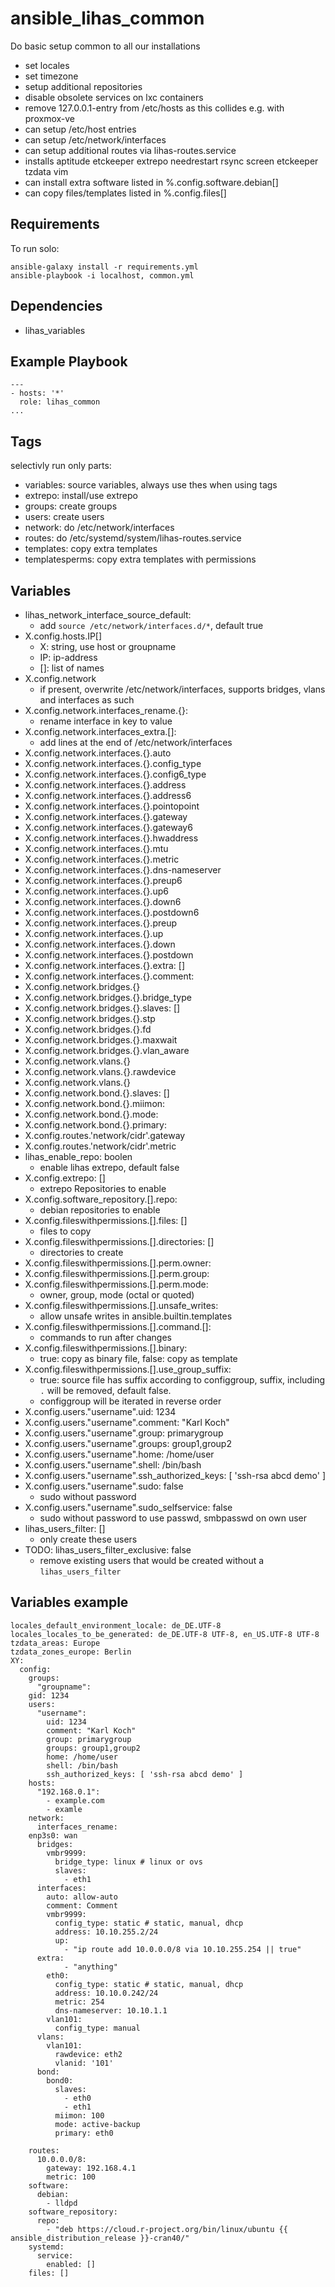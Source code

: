 # ansible_lihas_common
Do basic setup common to all our installations

* set locales
* set timezone
* setup additional repositories
* disable obsolete services on lxc containers
* remove 127.0.0.1-entry from /etc/hosts as this collides e.g. with proxmox-ve
* can setup /etc/host entries
* can setup /etc/network/interfaces
* can setup additional routes via lihas-routes.service
* installs aptitude etckeeper extrepo needrestart rsync screen etckeeper tzdata vim
* can install extra software listed in %.config.software.debian[]
* can copy files/templates listed in %.config.files[]

## Requirements

To run solo:
```
ansible-galaxy install -r requirements.yml
ansible-playbook -i localhost, common.yml
```

## Dependencies

* lihas_variables

## Example Playbook

```
---
- hosts: '*'
  role: lihas_common
...
```
## Tags
selectivly run only parts:
* variables: source variables, always use thes when using tags
* extrepo: install/use extrepo
* groups: create groups
* users: create users
* network: do /etc/network/interfaces
* routes: do /etc/systemd/system/lihas-routes.service
* templates: copy extra templates
* templatesperms: copy extra templates with permissions

## Variables
* lihas_network_interface_source_default:
    * add `source /etc/network/interfaces.d/*`, default true
* X.config.hosts.IP[]
    * X: string, use host or groupname
    * IP: ip-address
    * []: list of names
* X.config.network
    * if present, overwrite /etc/network/interfaces, supports bridges, vlans and interfaces as such
* X.config.network.interfaces_rename.{}:
    * rename interface in key to value
* X.config.network.interfaces_extra.[]:
    * add lines at the end of /etc/network/interfaces
* X.config.network.interfaces.{}.auto
* X.config.network.interfaces.{}.config_type
* X.config.network.interfaces.{}.config6_type
* X.config.network.interfaces.{}.address
* X.config.network.interfaces.{}.address6
* X.config.network.interfaces.{}.pointopoint
* X.config.network.interfaces.{}.gateway
* X.config.network.interfaces.{}.gateway6
* X.config.network.interfaces.{}.hwaddress
* X.config.network.interfaces.{}.mtu
* X.config.network.interfaces.{}.metric
* X.config.network.interfaces.{}.dns-nameserver
* X.config.network.interfaces.{}.preup6
* X.config.network.interfaces.{}.up6
* X.config.network.interfaces.{}.down6
* X.config.network.interfaces.{}.postdown6
* X.config.network.interfaces.{}.preup
* X.config.network.interfaces.{}.up
* X.config.network.interfaces.{}.down
* X.config.network.interfaces.{}.postdown
* X.config.network.interfaces.{}.extra: []
* X.config.network.interfaces.{}.comment:
* X.config.network.bridges.{}
* X.config.network.bridges.{}.bridge_type
* X.config.network.bridges.{}.slaves: []
* X.config.network.bridges.{}.stp
* X.config.network.bridges.{}.fd
* X.config.network.bridges.{}.maxwait
* X.config.network.bridges.{}.vlan_aware
* X.config.network.vlans.{}
* X.config.network.vlans.{}.rawdevice
* X.config.network.vlans.{}
* X.config.network.bond.{}.slaves: []
* X.config.network.bond.{}.miimon:
* X.config.network.bond.{}.mode:
* X.config.network.bond.{}.primary:
* X.config.routes.'network/cidr'.gateway
* X.config.routes.'network/cidr'.metric
* lihas_enable_repo: boolen
    * enable lihas extrepo, default false
* X.config.extrepo: []
    * extrepo Repositories to enable
* X.config.software_repository.[].repo:
    * debian repositories to enable
* X.config.fileswithpermissions.[].files: []
    * files to copy
* X.config.fileswithpermissions.[].directories: []
    * directories to create
* X.config.fileswithpermissions.[].perm.owner:
* X.config.fileswithpermissions.[].perm.group:
* X.config.fileswithpermissions.[].perm.mode:
    * owner, group, mode (octal or quoted)
* X.config.fileswithpermissions.[].unsafe_writes:
    * allow unsafe writes in ansible.builtin.templates
* X.config.fileswithpermissions.[].command.[]:
    * commands to run after changes
* X.config.fileswithpermissions.[].binary:
    * true: copy as binary file, false: copy as template
* X.config.fileswithpermissions.[].use_group_suffix:
    * true: source file has suffix according to configgroup, suffix, including `.` will be removed, default false.
    * configgroup will be iterated in reverse order
* X.config.users."username".uid: 1234
* X.config.users."username".comment: "Karl Koch"
* X.config.users."username".group: primarygroup
* X.config.users."username".groups: group1,group2
* X.config.users."username".home: /home/user
* X.config.users."username".shell: /bin/bash
* X.config.users."username".ssh_authorized_keys: [ 'ssh-rsa abcd demo' ]
* X.config.users."username".sudo: false
    * sudo without password
* X.config.users."username".sudo_selfservice: false
    * sudo without password to use passwd, smbpasswd on own user
* lihas_users_filter: []
    * only create these users
* TODO: lihas_users_filter_exclusive: false
    * remove existing users that would be created without a `lihas_users_filter`

## Variables example
```
locales_default_environment_locale: de_DE.UTF-8
locales_locales_to_be_generated: de_DE.UTF-8 UTF-8, en_US.UTF-8 UTF-8
tzdata_areas: Europe
tzdata_zones_europe: Berlin
XY:
  config:
    groups:
      "groupname":
	gid: 1234
    users:
      "username":
        uid: 1234
        comment: "Karl Koch"
        group: primarygroup
        groups: group1,group2
        home: /home/user
        shell: /bin/bash
        ssh_authorized_keys: [ 'ssh-rsa abcd demo' ]
    hosts:
      "192.168.0.1":
        - example.com
        - examle
    network:
      interfaces_rename:
	enp3s0: wan
      bridges:
        vmbr9999:
          bridge_type: linux # linux or ovs
          slaves:
            - eth1
      interfaces:
        auto: allow-auto
        comment: Comment
        vmbr9999:
          config_type: static # static, manual, dhcp
          address: 10.10.255.2/24
          up:
            - "ip route add 10.0.0.0/8 via 10.10.255.254 || true"
	  extra:
            - "anything"
        eth0:
          config_type: static # static, manual, dhcp
          address: 10.10.0.242/24
          metric: 254
          dns-nameserver: 10.10.1.1
        vlan101:
          config_type: manual
      vlans:
        vlan101:
          rawdevice: eth2
          vlanid: '101'
      bond:
        bond0:
          slaves:
            - eth0
            - eth1
          miimon: 100
          mode: active-backup
          primary: eth0

    routes:
      10.0.0.0/8:
        gateway: 192.168.4.1
        metric: 100
    software:
      debian:
        - lldpd
    software_repository:
      repo:
        - "deb https://cloud.r-project.org/bin/linux/ubuntu {{ ansible_distribution_release }}-cran40/"
    systemd:
      service:
        enabled: []
    files: []
```

